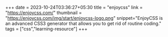 +++
date = 2023-10-24T03:36:27+05:30
title = "enjoycss"
link = "https://enjoycss.com/"
thumbnail = "https://enjoycss.com/img/start/enjoycss-logo.png"
snippet="EnjoyCSS is an advanced CSS3 generator that allows you to get rid of routine coding."
tags = ["css","learning-resource"]
+++
